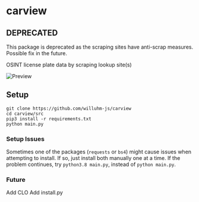 # carview 

## DEPRECATED
This package is deprecated as the scraping sites have anti-scrap measures. Possible fix in the future.

OSINT license plate data by scraping lookup site(s)

![Preview](https://camo.githubusercontent.com/09fbfb1aac3816f4dd677cb6caafbf4d4e54401fc01f53ba0486938a69fd4176/68747470733a2f2f692e6962622e636f2f4e4e37627173442f707265772e706e67) 

## Setup 
``` 
git clone https://github.com/willuhm-js/carview 
cd carview/src 
pip3 install -r requirements.txt 
python main.py 
```

### Setup Issues
Sometimes one of the packages (`requests` or `bs4`) might cause issues when attempting to install. If so, just install both manually one at a time. If the problem continues, try `python3.8 main.py`, instead of `python main.py`.


### Future
Add CLO
Add install.py
